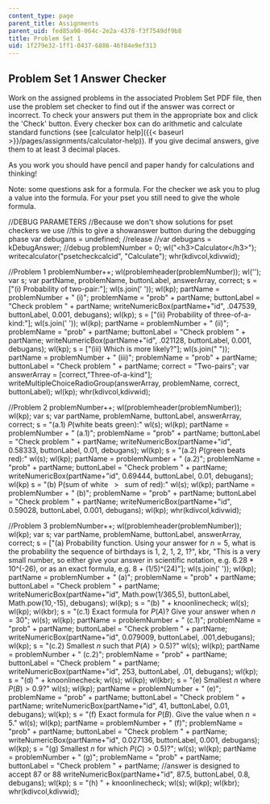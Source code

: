 ```yaml
---
content_type: page
parent_title: Assignments
parent_uid: fed85a98-064c-2e2a-4378-f3f7549df9b8
title: Problem Set 1
uid: 1f279e32-1ff1-0437-6886-46f84e9ef313
---
```


Problem Set 1 Answer Checker
----------------------------

Work on the assigned problems in the associated Problem Set PDF file, then use the problem set checker to find out if the answer was correct or incorrect. To check your answers put them in the appropriate box and click the 'Check' button. Every checker box can do arithmetic and calculate standard functions (see [calculator help]({{< baseurl >}}/pages/assignments/calculator-help)). If you give decimal answers, give them to at least 3 decimal places.

As you work you should have pencil and paper handy for calculations and thinking!

Note: some questions ask for a formula. For the checker we ask you to plug a value into the formula. For your pset you still need to give the whole formula.

//DEBUG PARAMETERS //Because we don't show solutions for pset checkers we use //this to give a showanswer button during the debugging phase var debugans = undefined; //release //var debugans = kDebugAnswer; //debug problemNumber = 0; wl("\<h3>Calculator\</h3>"); writecalculator("psetcheckcalcid", "Calculate"); whr(kdivcol,kdivwid);

//Problem 1 problemNumber++; wl(problemheader(problemNumber)); wl(''); var s; var partName, problemName, buttonLabel, answerArray, correct; s = \["(i) Probability of two-pair:"\]; wl(s.join(' ')); wl(kp); partName = problemNumber + " (i)"; problemName = "prob" + partName; buttonLabel = "Check problem " + partName; writeNumericBox(partName+"id", .047539, buttonLabel, 0.001, debugans); wl(kp); s = \["(ii) Probability of three-of-a-kind:"\]; wl(s.join(' ')); wl(kp); partName = problemNumber + " (ii)"; problemName = "prob" + partName; buttonLabel = "Check problem " + partName; writeNumericBox(partName+"id", .021128, buttonLabel, 0.001, debugans); wl(kp); s = \["(iii) Which is more likely?"\]; wl(s.join(" ")); partName = problemNumber + " (iii)"; problemName = "prob" + partName; buttonLabel = "Check problem " + partName; correct = "Two-pairs"; var answerArray = \[correct,"Three-of-a-kind"\]; writeMultipleChoiceRadioGroup(answerArray, problemName, correct, buttonLabel); wl(kp); whr(kdivcol,kdivwid);

//Problem 2 problemNumber++; wl(problemheader(problemNumber)); wl(kp); var s; var partName, problemName, buttonLabel, answerArray, correct; s = "(a.1) $P$(white beats green):" wl(s); wl(kp); partName = problemNumber + " (a.1)"; problemName = "prob" + partName; buttonLabel = "Check problem " + partName; writeNumericBox(partName+"id", 0.58333, buttonLabel, 0.01, debugans); wl(kp); s = "(a.2) $P$(green beats red):" wl(s); wl(kp); partName = problemNumber + " (a.2)"; problemName = "prob" + partName; buttonLabel = "Check problem " + partName; writeNumericBox(partName+"id", 0.69444, buttonLabel, 0.01, debugans); wl(kp) s = "(b) P(sum of white &nbsp; > &nbsp; sum of red):" wl(s); wl(kp); partName = problemNumber + " (b)"; problemName = "prob" + partName; buttonLabel = "Check problem " + partName; writeNumericBox(partName+"id", 0.59028, buttonLabel, 0.001, debugans); wl(kp); whr(kdivcol,kdivwid);

//Problem 3 problemNumber++; wl(problemheader(problemNumber)); wl(kp); var s; var partName, problemName, buttonLabel, answerArray, correct; s = \["(a) Probability function. Using your answer for $n=5$, what is the probability the sequence of birthdays is 1, 2, 1, 2, 1?", kbr, "This is a very small number, so either give your answer in scientific notation, e.g. 6.28 \* 10^(-26), or as an exact formula, e.g. 8 + (1/5)^(24)"\]; wl(s.join(' ')); wl(kp); partName = problemNumber + " (a)"; problemName = "prob" + partName; buttonLabel = "Check problem " + partName; writeNumericBox(partName+"id", Math.pow(1/365,5), buttonLabel, Math.pow(10,-15), debugans); wl(kp); s = "(b) " + knoonlinecheck; wl(s); wl(kp); wl(kbr); s = "(c.1) Exact formula for $P(A)$? Give your answer when $n=30$"; wl(s); wl(kp); partName = problemNumber + " (c.1)"; problemName = "prob" + partName; buttonLabel = "Check problem " + partName; writeNumericBox(partName+"id", 0.079009, buttonLabel, .001,debugans); wl(kp); s = "(c.2) Smallest $n$ such that $P(A) > 0.5)$?" wl(s); wl(kp); partName = problemNumber + " (c.2)"; problemName = "prob" + partName; buttonLabel = "Check problem " + partName; writeNumericBox(partName+"id", 253, buttonLabel, .01, debugans); wl(kp); s = "(d) " + knoonlinecheck; wl(s); wl(kp); wl(kbr); s = "(e) Smallest $n$ where $P(B) > 0.9$?" wl(s); wl(kp); partName = problemNumber + " (e)"; problemName = "prob" + partName; buttonLabel = "Check problem " + partName; writeNumericBox(partName+"id", 41, buttonLabel, 0.01, debugans); wl(kp); s = "(f) Exact formula for $P(B)$. Give the value when $n=5$." wl(s); wl(kp); partName = problemNumber + " (f)"; problemName = "prob" + partName; buttonLabel = "Check problem " + partName; writeNumericBox(partName+"id", 0.027136, buttonLabel, 0.001, debugans); wl(kp); s = "(g) Smallest $n$ for which $P(C) > 0.5)$?"; wl(s); wl(kp); partName = problemNumber + " (g)"; problemName = "prob" + partName; buttonLabel = "Check problem " + partName; //answer is designed to accept 87 or 88 writeNumericBox(partName+"id", 87.5, buttonLabel, 0.8, debugans); wl(kp); s = "(h) " + knoonlinecheck; wl(s); wl(kp); wl(kbr); whr(kdivcol,kdivwid);